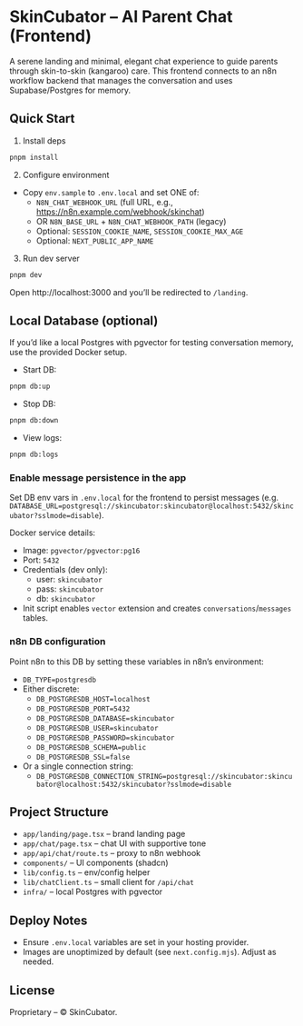# SkinCubator – AI Parent Chat (Frontend)

A serene landing and minimal, elegant chat experience to guide parents through skin-to-skin (kangaroo) care. This frontend connects to an n8n workflow backend that manages the conversation and uses Supabase/Postgres for memory.

## Quick Start

1. Install deps
```bash
pnpm install
```

2. Configure environment
- Copy `env.sample` to `.env.local` and set ONE of:
  - `N8N_CHAT_WEBHOOK_URL` (full URL, e.g., https://n8n.example.com/webhook/skinchat)
  - OR `N8N_BASE_URL` + `N8N_CHAT_WEBHOOK_PATH` (legacy)
  - Optional: `SESSION_COOKIE_NAME`, `SESSION_COOKIE_MAX_AGE`
  - Optional: `NEXT_PUBLIC_APP_NAME`

3. Run dev server
```bash
pnpm dev
```
Open http://localhost:3000 and you’ll be redirected to `/landing`.

## Local Database (optional)
If you’d like a local Postgres with pgvector for testing conversation memory, use the provided Docker setup.

- Start DB:
```bash
pnpm db:up
```
- Stop DB:
```bash
pnpm db:down
```
- View logs:
```bash
pnpm db:logs
```

### Enable message persistence in the app
Set DB env vars in `.env.local` for the frontend to persist messages (e.g. `DATABASE_URL=postgresql://skincubator:skincubator@localhost:5432/skincubator?sslmode=disable`).

Docker service details:
- Image: `pgvector/pgvector:pg16`
- Port: `5432`
- Credentials (dev only):
  - user: `skincubator`
  - pass: `skincubator`
  - db: `skincubator`
- Init script enables `vector` extension and creates `conversations`/`messages` tables.

### n8n DB configuration
Point n8n to this DB by setting these variables in n8n’s environment:
- `DB_TYPE=postgresdb`
- Either discrete:
  - `DB_POSTGRESDB_HOST=localhost`
  - `DB_POSTGRESDB_PORT=5432`
  - `DB_POSTGRESDB_DATABASE=skincubator`
  - `DB_POSTGRESDB_USER=skincubator`
  - `DB_POSTGRESDB_PASSWORD=skincubator`
  - `DB_POSTGRESDB_SCHEMA=public`
  - `DB_POSTGRESDB_SSL=false`
- Or a single connection string:
  - `DB_POSTGRESDB_CONNECTION_STRING=postgresql://skincubator:skincubator@localhost:5432/skincubator?sslmode=disable`

## Project Structure
- `app/landing/page.tsx` – brand landing page
- `app/chat/page.tsx` – chat UI with supportive tone
- `app/api/chat/route.ts` – proxy to n8n webhook
- `components/` – UI components (shadcn)
- `lib/config.ts` – env/config helper
- `lib/chatClient.ts` – small client for `/api/chat`
- `infra/` – local Postgres with pgvector

## Deploy Notes
- Ensure `.env.local` variables are set in your hosting provider.
- Images are unoptimized by default (see `next.config.mjs`). Adjust as needed.

## License
Proprietary – © SkinCubator.
